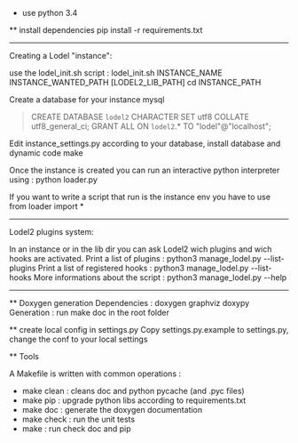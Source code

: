 - use python 3.4

** install dependencies
  pip install -r requirements.txt

------

Creating a Lodel "instance":

use the lodel_init.sh script :
	lodel_init.sh INSTANCE_NAME INSTANCE_WANTED_PATH [LODEL2_LIB_PATH]
	cd INSTANCE_PATH

Create a database for your instance
  mysql
  > CREATE DATABASE `lodel2`  CHARACTER SET utf8 COLLATE utf8_general_ci;
  > GRANT ALL ON `lodel2`.* TO "lodel"@"localhost";

Edit instance_settings.py according to your database, install database and dynamic code
	make

Once the instance is created you can run an interactive python interpreter using :
	python loader.py

If you want to write a script that run is the instance env you have to use
	from loader import *

-----

Lodel2 plugins system:

In an instance or in the lib dir you can ask Lodel2 wich plugins and wich hooks are activated.
Print a list of plugins :
	python3 manage_lodel.py --list-plugins
Print a list of registered hooks :
	python3 manage_lodel.py --list-hooks
More informations about the script :
	python3 manage_lodel.py --help

-----

** Doxygen generation
  Dependencies : doxygen graphviz doxypy
  Generation : run make doc in the root folder

** create local config in settings.py
Copy settings.py.example to settings.py, change the conf to your local settings

** Tools

  A Makefile is written with common operations :
  - make clean : cleans doc and python pycache (and .pyc files)
  - make pip : upgrade python libs according to requirements.txt
  - make doc : generate the doxygen documentation
  - make check : run the unit tests
  - make : run check doc and pip
